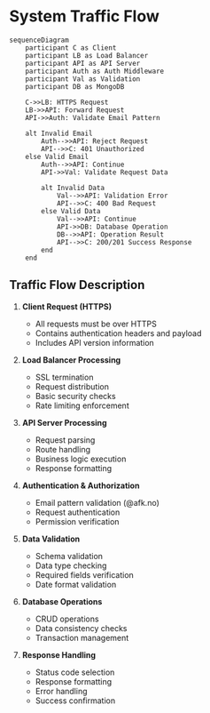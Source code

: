 # System Traffic Flow

```mermaid
sequenceDiagram
    participant C as Client
    participant LB as Load Balancer
    participant API as API Server
    participant Auth as Auth Middleware
    participant Val as Validation
    participant DB as MongoDB

    C->>LB: HTTPS Request
    LB->>API: Forward Request
    API->>Auth: Validate Email Pattern
    
    alt Invalid Email
        Auth-->>API: Reject Request
        API-->>C: 401 Unauthorized
    else Valid Email
        Auth-->>API: Continue
        API->>Val: Validate Request Data
        
        alt Invalid Data
            Val-->>API: Validation Error
            API-->>C: 400 Bad Request
        else Valid Data
            Val-->>API: Continue
            API->>DB: Database Operation
            DB-->>API: Operation Result
            API-->>C: 200/201 Success Response
        end
    end
```

## Traffic Flow Description

1. **Client Request (HTTPS)**
   - All requests must be over HTTPS
   - Contains authentication headers and payload
   - Includes API version information

2. **Load Balancer Processing**
   - SSL termination
   - Request distribution
   - Basic security checks
   - Rate limiting enforcement

3. **API Server Processing**
   - Request parsing
   - Route handling
   - Business logic execution
   - Response formatting

4. **Authentication & Authorization**
   - Email pattern validation (@afk.no)
   - Request authentication
   - Permission verification

5. **Data Validation**
   - Schema validation
   - Data type checking
   - Required fields verification
   - Date format validation

6. **Database Operations**
   - CRUD operations
   - Data consistency checks
   - Transaction management

7. **Response Handling**
   - Status code selection
   - Response formatting
   - Error handling
   - Success confirmation 